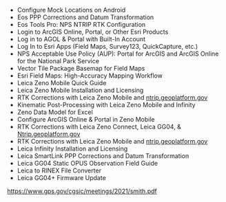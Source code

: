 - Configure Mock Locations on Android
- Eos PPP Corrections and Datum Transformation
- Eos Tools Pro: NPS NTRIP RTK Configuration
- Login to ArcGIS Online, Portal, or Other Esri Products
- Log in to AGOL & Portal with Built-In Account
- Log In to Esri Apps (Field Maps, Survey123, QuickCapture, etc.)
- NPS Acceptable Use Policy (AUP): Portal for ArcGIS and ArcGIS Online for the National Park Service
- Vector Tile Package Basemap for Field Maps
- Esri Field Maps: High-Accuracy Mapping Workflow
- Leica Zeno Mobile Quick Guide
- Leica Zeno Mobile Installation and Licensing
- RTK Corrections with Leica Zeno Mobile and [ntrip.geoplatform.gov](http://ntrip.geoplatform.gov/)
- Kinematic Post-Processing with Leica Zeno Mobile and Infinity
- Zeno Data Model for Excel
- Configure ArcGIS Online & Portal in Zeno Mobile
- RTK Corrections with Leica Zeno Connect, Leica GG04, & [Ntrip.geoplatform.gov](http://ntrip.geoplatform.gov/)
- RTK Corrections with Leica Zeno Mobile and [ntrip.geoplatform.gov](http://ntrip.geoplatform.gov/)
- Leica Infinity Installation and Licensing
- Leica SmartLink PPP Corrections and Datum Transformation
- Leica GG04 Static OPUS Observation Field Guide
- Leica to RINEX File Converter
- Leica GG04+ Firmware Update

https://www.gps.gov/cgsic/meetings/2021/smith.pdf